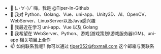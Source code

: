 - 👋 (｡･∀･)ﾉﾞ嗨，我是 @Tiper-In-Github
- 👀 我对 Python、Golang、Vue、uni-app、Unity3D、AI、OpenCV、WebServer、LinuxServer以及Java感兴趣
- 🌱 我最近在学习 uni-app、Vue 以及 Golang
- 💞️ 我希望在 WebServer、Python、游戏(游戏策划\游戏服务器\GM)、uni-app 相关项目上合作
- 📫 如何联系我呢? 你可以通过 tiper052@foxmail.com 这个邮箱与我联系
